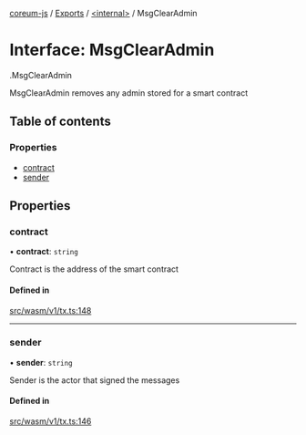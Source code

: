 [coreum-js](../README.md) / [Exports](../modules.md) / [<internal\>](../modules/internal_.md) / MsgClearAdmin

# Interface: MsgClearAdmin

[<internal>](../modules/internal_.md).MsgClearAdmin

MsgClearAdmin removes any admin stored for a smart contract

## Table of contents

### Properties

- [contract](internal_.MsgClearAdmin.md#contract)
- [sender](internal_.MsgClearAdmin.md#sender)

## Properties

### contract

• **contract**: `string`

Contract is the address of the smart contract

#### Defined in

[src/wasm/v1/tx.ts:148](https://github.com/CooperFoundation/coreum-js/blob/f8fbe50/src/wasm/v1/tx.ts#L148)

___

### sender

• **sender**: `string`

Sender is the actor that signed the messages

#### Defined in

[src/wasm/v1/tx.ts:146](https://github.com/CooperFoundation/coreum-js/blob/f8fbe50/src/wasm/v1/tx.ts#L146)
